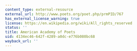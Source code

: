```yaml
---
content_type: external-resource
external_url: http://www.poets.org/poet.php/prmPID/767
has_external_license_warning: true
license: https://en.wikipedia.org/wiki/All_rights_reserved
status: ''
title: American Academy of Poets
uid: 4134ec46-642f-4289-a0dc-e776b080bc68
wayback_url: ''
---
```

